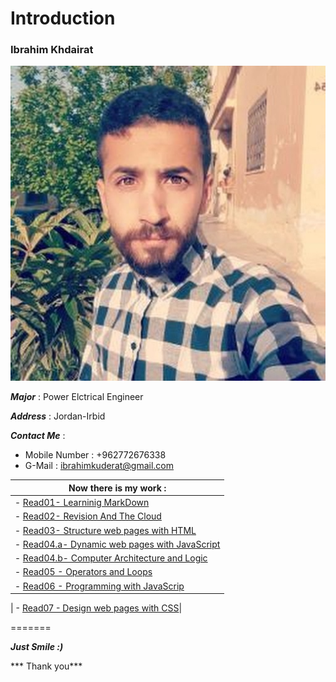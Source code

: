 # Introduction
### Ibrahim Khdairat 
![Image](ibrahim.jpg)

***Major*** : Power Elctrical Engineer

***Address*** : Jordan-Irbid

***Contact Me*** :

- Mobile Number : +962772676338
- G-Mail : ibrahimkuderat@gmail.com

|  Now there is my work :|
|--------------------------|
| - [Read01- Learninig MarkDown](https://ibrahim-khdairat.github.io/reading-notes/Read01LearningMarkdown)|
|-  [Read02- Revision And The Cloud](Read02RevisinAandTheCloud.md)|
| - [Read03- Structure web pages with HTML](read03.md)|
| - [Read04.a- Dynamic web pages with JavaScript](read04a.md)|
| - [Read04.b-  Computer Architecture and Logic](read04b.md)|
| - [Read05 - Operators and Loops](read05.md)|
| - [Read06 - Programming with JavaScrip](read06.md)|

| - [Read07 - Design web pages with CSS](read07.md)|

=======





***Just Smile :)***

*** Thank you***



